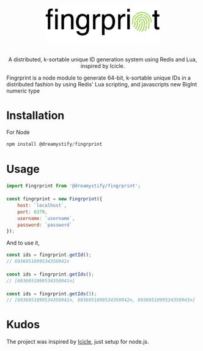 <div align="center">
  <br/>
  <img src="./img/logo.png" width="300" />
  <br/>
  <br/>
  <p>
    A distributed, k-sortable unique ID generation system using Redis and Lua, inspired by Icicle.
  </p>
</div>

Fingrprint is a node module to generate 64-bit, k-sortable unique IDs in a distributed fashion by using Redis' Lua scripting, and javascripts new BigInt numeric type

# Installation

For Node

```js
npm install @dreamystify/fingrprint
```

# Usage

```js
import Fingrprint from '@dreamystify/fingrprint';

const fingrprint = new Fingrprint({
    host: `localhost`,
    port: 6379,
    username: `username`,
    password: `password`
});
```

And to use it,

```js
const ids = fingrprint.getId();
// 6936951099534350941n

const ids = fingrprint.getIds();
// [6936951099534350941n]

const ids = fingrprint.getIds(3);
// [6936951099534350941n, 6936951099534350942n, 6936951099534350943n]
```

# Kudos

The project was inspired by [Icicle](https://github.com/intenthq/icicle), just setup for node.js.

